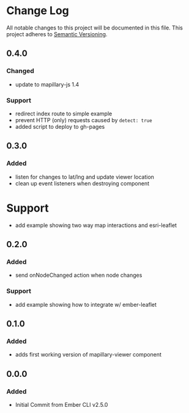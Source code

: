 # Change Log
All notable changes to this project will be documented in this file.
This project adheres to [Semantic Versioning](http://semver.org/).

## 0.4.0
### Changed
- update to mapillary-js 1.4
### Support
- redirect index route to simple example
- prevent HTTP (only) requests caused by `detect: true`
- added script to deploy to gh-pages

## 0.3.0
### Added
- listen for changes to lat/lng and update viewer location
- clean up event listeners when destroying component
# Support
- add example showing two way map interactions and esri-leaflet

## 0.2.0
### Added
- send onNodeChanged action when node changes
### Support
- add example showing how to integrate w/ ember-leaflet

## 0.1.0
### Added
- adds first working version of mapillary-viewer component

## 0.0.0
### Added
- Initial Commit from Ember CLI v2.5.0
